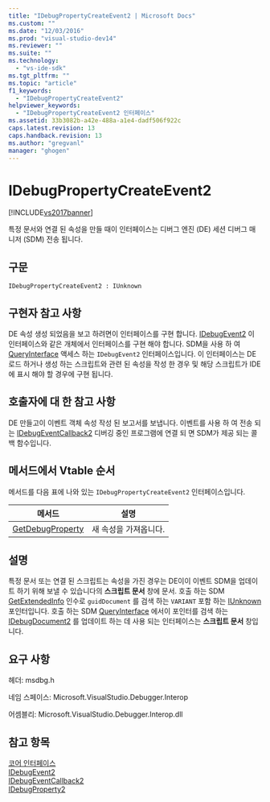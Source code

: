 ```yaml
---
title: "IDebugPropertyCreateEvent2 | Microsoft Docs"
ms.custom: ""
ms.date: "12/03/2016"
ms.prod: "visual-studio-dev14"
ms.reviewer: ""
ms.suite: ""
ms.technology: 
  - "vs-ide-sdk"
ms.tgt_pltfrm: ""
ms.topic: "article"
f1_keywords: 
  - "IDebugPropertyCreateEvent2"
helpviewer_keywords: 
  - "IDebugPropertyCreateEvent2 인터페이스"
ms.assetid: 33b3082b-a42e-488a-a1e4-dadf506f922c
caps.latest.revision: 13
caps.handback.revision: 13
ms.author: "gregvanl"
manager: "ghogen"
---
```

# IDebugPropertyCreateEvent2
[!INCLUDE[vs2017banner](../../../code-quality/includes/vs2017banner.md)]

특정 문서와 연결 된 속성을 만들 때이 인터페이스는 디버그 엔진 \(DE\) 세션 디버그 매니저 \(SDM\) 전송 됩니다.  
  
## 구문  
  
```  
IDebugPropertyCreateEvent2 : IUnknown  
```  
  
## 구현자 참고 사항  
 DE 속성 생성 되었음을 보고 하려면이 인터페이스를 구현 합니다.  [IDebugEvent2](../../../extensibility/debugger/reference/idebugevent2.md) 이 인터페이스와 같은 개체에서 인터페이스를 구현 해야 합니다.  SDM을 사용 하 여 [QueryInterface](/visual-cpp/atl/queryinterface) 액세스 하는 `IDebugEvent2` 인터페이스입니다.  이 인터페이스는 DE 로드 하거나 생성 하는 스크립트와 관련 된 속성을 작성 한 경우 및 해당 스크립트가 IDE에 표시 해야 할 경우에 구현 됩니다.  
  
## 호출자에 대 한 참고 사항  
 DE 만들고이 이벤트 객체 속성 작성 된 보고서를 보냅니다.  이벤트를 사용 하 여 전송 되는 [IDebugEventCallback2](../../../extensibility/debugger/reference/idebugeventcallback2.md) 디버깅 중인 프로그램에 연결 되 면 SDM가 제공 되는 콜백 함수입니다.  
  
## 메서드에서 Vtable 순서  
 메서드를 다음 표에 나와 있는 `IDebugPropertyCreateEvent2` 인터페이스입니다.  
  
|메서드|설명|  
|---------|--------|  
|[GetDebugProperty](../../../extensibility/debugger/reference/idebugpropertycreateevent2-getdebugproperty.md)|새 속성을 가져옵니다.|  
  
## 설명  
 특정 문서 또는 연결 된 스크립트는 속성을 가진 경우는 DE이이 이벤트 SDM을 업데이트 하기 위해 보낼 수 있습니다의  **스크립트 문서** 창에 문서.  호출 하는 SDM [GetExtendedInfo](../../../extensibility/debugger/reference/idebugproperty2-getextendedinfo.md) 인수로 `guidDocument` 를 검색 하는 `VARIANT` 포함 하는 [IUnknown](/visual-cpp/atl/iunknown) 포인터입니다.  호출 하는 SDM [QueryInterface](/visual-cpp/atl/queryinterface) 에서이 포인터를 검색 하는 [IDebugDocument2](../../../extensibility/debugger/reference/idebugdocument2.md) 를 업데이트 하는 데 사용 되는 인터페이스는  **스크립트 문서** 창입니다.  
  
## 요구 사항  
 헤더: msdbg.h  
  
 네임 스페이스: Microsoft.VisualStudio.Debugger.Interop  
  
 어셈블리: Microsoft.VisualStudio.Debugger.Interop.dll  
  
## 참고 항목  
 [코어 인터페이스](../../../extensibility/debugger/reference/core-interfaces.md)   
 [IDebugEvent2](../../../extensibility/debugger/reference/idebugevent2.md)   
 [IDebugEventCallback2](../../../extensibility/debugger/reference/idebugeventcallback2.md)   
 [IDebugProperty2](../../../extensibility/debugger/reference/idebugproperty2.md)